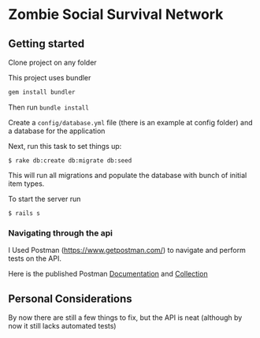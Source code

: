 # Zombie Social Survival Network

## Getting started

Clone project on any folder

This project uses bundler

```ruby
gem install bundler
```
Then run `bundle install`

Create a `config/database.yml` file (there is an example at config folder) and a database for the application

Next, run this task to set things up:

```console
$ rake db:create db:migrate db:seed
```

This will run all migrations and populate the database with bunch of initial item types.

To start the server run

```console
$ rails s
```

### Navigating through the api

I Used Postman (https://www.getpostman.com/) to navigate and perform tests on the API.

Here is the published Postman [Documentation](https://documenter.getpostman.com/view/630023/zombie-social-survival-network/RVtvpsRx) and [Collection](https://www.getpostman.com/collections/22eafd87b519583b2264)

## Personal Considerations
By now there are still a few things to fix, but the API is neat (although by now it still lacks automated tests)